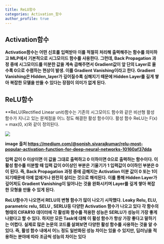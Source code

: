 ```yaml
---
title: ReLU함수
categories: Activation_함수
author_profile: true
---
```




## Activation함수 

**Activation함수는 어떤 신호를 입력받아 이를 적절히 처리해 출력해주는 함수를 의미하고 MLP에서 기본적으로 시그모이드 함수를 사용한다.
그런데, Back Propagation 과정 중에 시그모이드를 미분한 값을 계속 곱해주면서 Gradient값이 앞 단의 Layer로 올수록 0으로 수렴하는 현상이 발생. 이를 Gradient Vanishing이라고 한다. 
Gradient Vanishing은 Hidden_layer가 깊어질수록 심해지기 때문에 Hidden Layer를 길게 쌓아 복잡한 모델을 만들 수 있다는 장점이 의미가 없게 된다.**



## ReLU함수 

**ReLU(Rectified Linear unit)함수는 기존의 시그모이드 함수와 같은 비선형 활성 함수가 지니고 있는 문제점을 어느 정도 해결한 활성 함수이다. 활성 함수 ReLU는 F(x) = max(0, x)와 같이
정의된다. 


<img src = "https://miro.medium.com/max/875/0*g9ypL5M3k-f7EW85.png">

**image 출처 https://medium.com/@sonish.sivarajkumar/relu-most-popular-activation-function-for-deep-neural-networks-10160af37dda**


**입력 값이 0 이상이면 이 값을 그대로 출력하고 0 이하이면 0으로 출력하는 함수이다. 이 활성 함수를 미분할 때 입력 값이 0이상인 부분은 기울기가 1 입력값이 0이하인 부분은
0이 된다. 즉, Back Propagation 과정 중에 곱해지는 Activation 미분 값이 0 또는 1이 되기때문에 아예 없애거나 완전히 살리는 것으로 해석된다. 이를 통해 Hidden Layer가 깊어져도 
Gradient Vanishing이 일어나는 것을 완화시키며 Layer를 깊게 쌓아 복잡한 모형을 만들 수 있게 된다.**



**ReLU함수가 나오면서 RELU의 변형 함수가 많이 나오기 시작했다. Leaky Relu, ELU, parametric relu, SELU , SERLU등 다양한 Activation 함수가 나오고 있다 각 함수의 형태의 CIFAR10 데이터에
각 활성화 함수를 적용한 성능은 SERLU가 성능이 가장 좋게 나왔다고 할 수 있다. 하지만 모든 Task에 대해 이 활성 함수가 항상 가장 좋다고 말하기는 어렵다. 실제로 많은 논문의 코드를 살펴보면
다양한 활성 함수를 사용하는 것을 알 수 있다. 즉, 활성 함수 내에서 어느 정도 일반화된 성능 차이는 있을 수 있지만, 딥러닝을 적용하는 분야에 따라 조금씩 성능의 차이는 있다**
